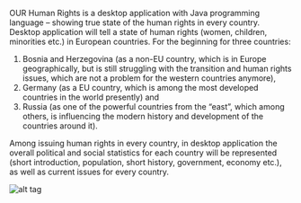 OUR Human Rights is a desktop application with Java programming language – showing true state of the human rights in every country. 
Desktop application will tell a state of human rights (women, children, minorities etc.) in European countries. For the beginning for three countries: 
1. Bosnia and Herzegovina (as a non-EU country, which is in Europe geographically, but is still struggling with the transition and human rights issues, which are not a problem for the western countries anymore), 
2. Germany (as a EU country, which is among the most developed countries in the world presently) and 
3. Russia (as one of the powerful countries from the “east”, which among others, is influencing the modern history and development of the countries around it).

Among issuing human rights in every country, in desktop application the overall political and social statistics for each country will be represented (short introduction, population, short history, government, economy etc.), as well as current issues for every country.

![alt tag](C:\Users\Ivica\Desktop\HumanRights\images\BiH.jpg)
